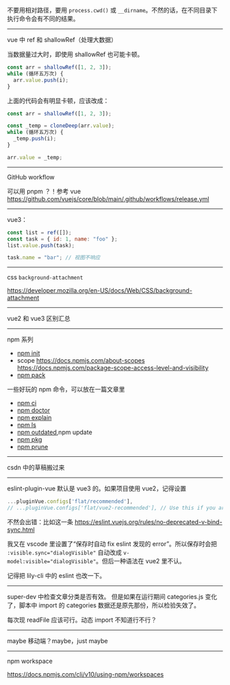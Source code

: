 不要用相对路径，要用 `process.cwd()` 或 `__dirname`。不然的话，在不同目录下执行命令会有不同的结果。

---

vue 中 ref 和 shallowRef（处理大数据）

当数据量过大时，即使用 shallowRef 也可能卡顿。

```js
const arr = shallowRef([1, 2, 3]);
while (循环五万次) {
  arr.value.push(i);
}
```

上面的代码会有明显卡顿，应该改成：

```js
const arr = shallowRef([1, 2, 3]);

const _temp = cloneDeep(arr.value);
while (循环五万次) {
  _temp.push(i);
}

arr.value = _temp;
```

---

GitHub workflow

可以用 pnpm ？！参考 vue https://github.com/vuejs/core/blob/main/.github/workflows/release.yml

---

vue3：

```js
const list = ref([]);
const task = { id: 1, name: "foo" };
list.value.push(task);

task.name = "bar"; // 视图不响应
```

---

css `background-attachment`

https://developer.mozilla.org/en-US/docs/Web/CSS/background-attachment

---

vue2 和 vue3 区别汇总

---

npm 系列

- [npm init](https://docs.npmjs.com/cli/v10/commands/npm-init)
- scope
  https://docs.npmjs.com/about-scopes
  https://docs.npmjs.com/package-scope-access-level-and-visibility
- [npm pack](https://docs.npmjs.com/cli/v10/commands/npm-pack)

一些好玩的 npm 命令，可以放在一篇文章里

- [npm ci](https://docs.npmjs.com/cli/v10/commands/npm-ci/)
- [npm doctor](https://docs.npmjs.com/cli/v10/commands/npm-doctor)
- [npm explain](https://docs.npmjs.com/cli/v10/commands/npm-explain)
- [npm ls](https://docs.npmjs.com/cli/v10/commands/npm-ls)
- [npm outdated](https://docs.npmjs.com/cli/v10/commands/npm-outdated),npm update
- [npm pkg](https://docs.npmjs.com/cli/v10/commands/npm-pkg)
- [npm prune](https://docs.npmjs.com/cli/v10/commands/npm-prune)

---

csdn 中的草稿搬过来

---

eslint-plugin-vue 默认是 vue3 的。如果项目使用 vue2，记得设置

```js
...pluginVue.configs['flat/recommended'],
// ...pluginVue.configs['flat/vue2-recommended'], // Use this if you are using Vue.js 2.x.
```

不然会出错：比如这一条 https://eslint.vuejs.org/rules/no-deprecated-v-bind-sync.html

我又在 vscode 里设置了“保存时自动 fix eslint 发现的 error”。所以保存时会把 `:visible.sync="dialogVisible"` 自动改成 `v-model:visible="dialogVisible"`。但后一种语法在 vue2 里不认。

记得把 lily-cli 中的 eslint 也改一下。

---

super-dev 中检查文章分类是否有效。
但是如果在运行期间 categories.js 变化了，脚本中 import 的 categories 数据还是原先那份，所以检验失效了。

每次现 readFile 应该可行。动态 import 不知道行不行？

---

maybe 移动端？maybe，just maybe

---

npm workspace

https://docs.npmjs.com/cli/v10/using-npm/workspaces
